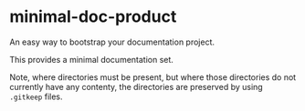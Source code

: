 # minimal-doc-product

An easy way to bootstrap your documentation project.

This provides a minimal documentation set.

Note, where directories must be present, but where those directories do not currently have any contenty, the directories are preserved by using `.gitkeep` files.
